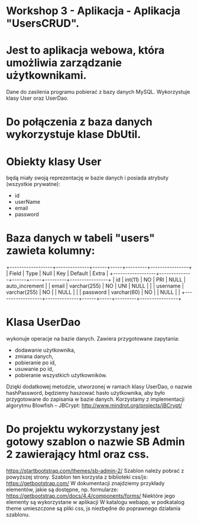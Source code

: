 # Workshop 3 - Aplikacja - Aplikacja "UsersCRUD".

# Jest to aplikacja webowa, która umożliwia zarządzanie użytkownikami.
Dane do zasilenia programu pobierać z bazy danych MySQL. Wykorzystuje klasy User oraz UserDao.
# Do połączenia z baza danych wykorzystuje klase DbUtil.
# Obiekty klasy User
będą miały swoją reprezentację w bazie danych i posiada atrybuty (wszystkie prywatne):
- id
- userName
- email
- password
# Baza danych w tabeli "users" zawieta kolumny:
+------------------+--------------+------+-----+---------+----------------+
| Field            | Type         | Null | Key | Default | Extra          |
+------------------+--------------+------+-----+---------+----------------+
| id               | int(11)      | NO   | PRI | NULL    | auto_increment |
| email            | varchar(255) | NO   | UNI | NULL    |                |
| username         | varchar(255) | NO   |     | NULL    |                |
| password         | varchar(60)  | NO   |     | NULL    |                |
+------------------+--------------+------+-----+---------+----------------+
# Klasa UserDao 
wykonuje operacje na bazie danych. Zawiera przygotowane zapytania:
- dodawanie użytkownika,
- zmiana danych,
- pobieranie po id,
- usuwanie po id,
- pobieranie wszystkich użytkowników.

Dzięki dodatkowej metodzie, utworzonej w ramach klasy UserDao, o nazwie hashPassword, będziemy haszować hasło użytkownika,
aby było przygotowane do zapisania w bazie danych. Korzystamy z implementacji algorytmu Blowfish – JBCrypt: 
http://www.mindrot.org/projects/jBCrypt/

# Do projektu wykorzystany jest gotowy szablon o nazwie SB Admin 2 zawierający html oraz css.
https://startbootstrap.com/themes/sb-admin-2/
Szablon należy pobrać z powyższej strony.
Szablon ten korzysta z biblioteki css/js: https://getbootstrap.com/
W dokumentacji znajdziemy przykłady elementów, jakie są dostępne, np. formularze:
https://getbootstrap.com/docs/4.4/components/forms/
Niektóre jego elementy są wykorzystane w aplikacji
W katalogu webapp, w podkatalog theme umieszczone są pliki css, js niezbędne do poprawnego działania szablonu.

